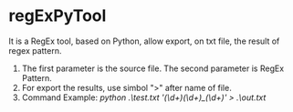 # regExPyTool
It is a RegEx tool, based on Python, allow export, on txt file, the result of regex pattern.

1. The first parameter is the source file. The second parameter is RegEx Pattern.
2. For export the results, use simbol ">" after name of file.
3. Command Example:  *python .\test.txt '_(\d+)_(\d+)_(\d+)' > .\out.txt*
